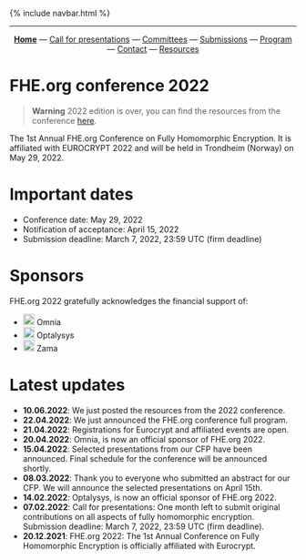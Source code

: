 <!-- Main header navigation -->
{% include navbar.html %}
<hr/>

<!-- /Main header navigation -->

<!-- header conference 2022 links -->
<p align="center">
  <a href="https://fhe-org.github.io/conferences/conference-2022/home"><b>Home</b></a>
  —
  <a href="https://fhe-org.github.io/conferences/conference-2022/call-for-presentations">Call for presentations</a>
  —
  <a href="https://fhe-org.github.io/conferences/conference-2022/committees">Committees</a>
  —
  <a href="https://easychair.org/conferences/?conf=fheorg2022" target="_blank">Submissions</a>
  —
  <a href="https://fhe-org.github.io/conferences/conference-2022/program">Program</a>
  —
  <a href="https://fhe-org.github.io/conferences/conference-2022/contact">Contact</a>
  —
  <a href="https://fhe-org.github.io/conferences/conference-2022/resources">Resources</a>
</p>
<!-- /header conference 2022 links -->

# FHE.org conference 2022

> **Warning** 
> 2022 edition is over, you can find the resources from the conference <a href="https://fhe-org.github.io/conferences/conference-2022/resources">here</a>.

The 1st Annual FHE.org Conference on Fully Homomorphic Encryption. It is affiliated with EUROCRYPT 2022 and will be held in Trondheim (Norway) on May 29, 2022.

# Important dates
- Conference date: May 29, 2022
- Notification of acceptance: April 15, 2022
- Submission deadline: March 7, 2022, 23:59 UTC (firm deadline)

# Sponsors
FHE.org 2022 gratefully acknowledges the financial support of:
- <img src="https://user-images.githubusercontent.com/5758427/185637692-ee0f87e2-71d1-45a9-b640-df1916bf8ec3.png" width="20px"> Omnia
- <img src="https://user-images.githubusercontent.com/5758427/185637890-8d0673ff-c839-47c5-967d-4b0577cd334d.png" width="20px"> Optalysys
- <img src="https://user-images.githubusercontent.com/5758427/185637978-55314bc6-ae80-4afd-9010-0c70f8cb963d.png" width="20px"> Zama

# Latest updates
- <b>10.06.2022</b>: We just posted the resources from the 2022 conference.
- <b>22.04.2022</b>: We just announced the FHE.org conference full program.
- <b>21.04.2022</b>: Registrations for Eurocrypt and affiliated events are open.
- <b>20.04.2022</b>: Omnia, is now an official sponsor of FHE.org 2022.
- <b>15.04.2022</b>: Selected presentations from our CFP have been announced. Final schedule for the conference will be announced shortly.
- <b>08.03.2022</b>: Thank you to everyone who submitted an abstract for our CFP. We will announce the selected presentations on April 15th.
- <b>14.02.2022</b>: Optalysys, is now an official sponsor of FHE.org 2022.
- <b>07.02.2022</b>: Call for presentations: One month left to submit original contributions on all aspects of fully homomorphic encryption. Submission deadline: March 7, 2022, 23:59 UTC (firm deadline).
- <b>20.12.2021</b>: FHE.org 2022: The 1st Annual Conference on Fully Homomorphic Encryption is officially affiliated with Eurocrypt.
